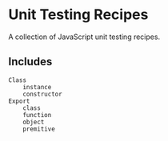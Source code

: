 # Unit Testing Recipes

A collection of JavaScript unit testing recipes. 

## Includes

    Class
        instance
        constructor
    Export
        class
        function
        object
        premitive